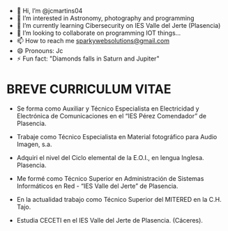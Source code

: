- 👋 Hi, I’m @jcmartins04
- 👀 I’m interested in Astronomy, photography and programming
- 🌱 I’m currently learning Cibersecurity on IES Valle del Jerte (Plasencia)
- 💞️ I’m looking to collaborate on programming IOT things...
- 📫 How to reach me sparkywebsolutions@gmail.com
- 😄 Pronouns: Jc
- ⚡ Fun fact: "Diamonds falls in Saturn and Jupiter"

<!---
jcmartins04/jcmartins04 is a ✨ special ✨ repository because its `README.md` (this file) appears on your GitHub profile.
You can click the Preview link to take a look at your changes.
--->
# BREVE CURRICULUM VITAE

- Se forma como Auxiliar y Técnico Especialista en Electricidad y Electrónica de Comunicaciones en el “IES Pérez Comendador” de Plasencia.

- Trabaje como Técnico Especialista en Material fotográfico para Audio Imagen, s.a.

- Adquiri el nivel del Ciclo elemental de la E.O.I., en lengua Inglesa. Plasencia.

- Me formé como Técnico Superior en Administración de Sistemas Informáticos en Red - “IES Valle del Jerte” de Plasencia.

- En la actualidad trabajo como Técnico Superior del MITERED en la C.H. Tajo.

- Estudia CECETI en el IES Valle del Jerte de Plasencia. (Cáceres).

